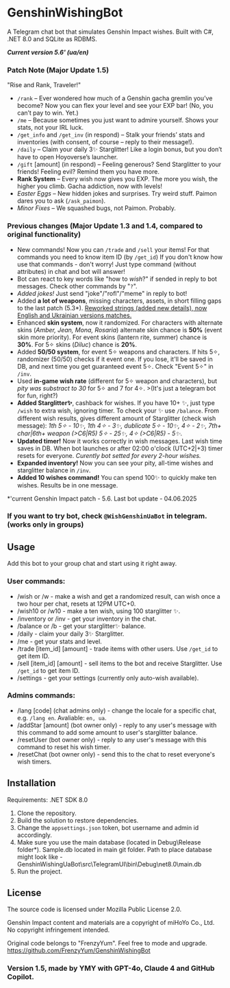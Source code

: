 # GenshinWishingBot

A Telegram chat bot that simulates Genshin Impact wishes. Built with C#, .NET 8.0 and SQLite as RDBMS.

***Current version 5.6' (ua/en)***

### Patch Note (Major Update 1.5)

"Rise and Rank, Traveler!"
- `/rank` – Ever wondered how much of a Genshin gacha gremlin you’ve become? Now you can flex your level and see your EXP bar! (No, you can’t pay to win. Yet.)
- `/me` – Because sometimes you just want to admire yourself. Shows your stats, not your IRL luck.
- `/get_info` and `/get_inv` (in respond) – Stalk your friends’ stats and inventories (with consent, of course – reply to their message!).
- `/daily` – Claim your daily 3✨ Starglitter! Like a login bonus, but you don’t have to open Hoyoverse’s launcher.
- `/gift` [amount] (in respond) – Feeling generous? Send Starglitter to your friends! Feeling evil? Remind them you have more. 
- **Rank System** – Every wish now gives you EXP. The more you wish, the higher you climb. Gacha addiction, now with levels!
- *Easter Eggs* – New hidden jokes and surprises. Try weird stuff. Paimon dares you to ask (`/ask_paimon`).
- *Minor Fixes* – We squashed bugs, not Paimon. Probably.

### Previous changes (Major Update 1.3 and 1.4, compared to original functionality)
- New commands! Now you can `/trade` and `/sell` your items! For that commands you need to know item ID (by `/get_id`) If you don't know how use that commands - don't worry! Just type command (without attributes) in chat and bot will answer!
- Bot can react to key words like "how to *wish*?" if sended in reply to bot messages. Check other commands by "`?`".
- *Added jokes!* Just send "joke"/"rofl"/"meme" in reply to bot! 
- Added **a lot of weapons**, missing characters, assets, in short filling gaps to the last patch (5.3*). <ins>Reworked strings (added new details), now English and Ukrainian versions matches.</ins>
- Enhanced **skin system**, now it randomized. For characters with alternate skins (*Amber, Jean, Mona, Rosaria*) alternate skin chance is **50%** (event skin more priority). For event skins (lantern rite, summer) chance is **30%**. For 5✧ skins (*Diluc*) chance is **20%**.
- Added **50/50 system**, for event 5✧ weapons and characters. If hits 5✧, randomizer (50/50) checks if it event one. If you lose, it'll be saved in DB, and next time you get guaranteed event 5✧. Check "Event 5✧" in `/inv`.
- Used **in-game wish rate** (different for 5✧ weapon and characters), but *pity was substract to 30* for 5✧ and 7 for 4✧. >(It's just a telegram bot for fun, right?)
- **Added Starglitter✨**, cashback for wishes. If you have 10+ ✨, just type `/wish` to extra wish, ignoring timer. To check your ✨ use `/balance`. From different wish results, gives different amount of Starglitter (check wish message): 
*1th 5✧ - 10✨, 1th 4✧ - 3✨, dublicate 5✧ - 10✨, 4✧ - 2✨, 7th+ char|6th+ weapon (>C6|R5) 5✧ - 25✨, 4✧ (>C6|R5) - 5✨*.
- **Updated timer!** Now it works correctly in wish messages. Last wish time saves in DB. When bot launches or after 02:00 o'clock (UTC+2|+3) timer resets for everyone. *Curently bot setted for every 2-hour wishes.*
- **Expanded inventory!** Now you can see your pity, all-time wishes and starglitter balance in `/inv`.
- **Added 10 wishes command!** You can spend 100✨ to quickly make ten wishes. Results be in one message.

*'current Genshin Impact patch - 5.6. Last bot update - 04.06.2025

### If you want to try bot, check `@WishGenshinUaBot` in telegram. (works only in groups)

## Usage

Add this bot to your group chat and start using it right away.

### User commands:
- /wish or /w - make a wish and get a randomized result, can wish once a two hour per chat, resets at 12PM UTC+0.
- /wish10 or /w10 - make a ten wish, using 100 starglitter ✨. 
- /inventory or /inv - get your inventory in the chat.
- /balance or /b - get your starglitter✨ balance.
- /daily - claim your daily 3✨ Starglitter.
- /me - get your stats and level.
- /trade [item_id] [amount] - trade items with other users. Use `/get_id` to get item ID.
- /sell [item_id] [amount] - sell items to the bot and receive Starglitter. Use `/get_id` to get item ID.
- /settings - get your settings (currently only auto-wish available).

### Admins commands:
- /lang [code] (chat admins only) - change the locale for a specific chat, e.g. `/lang en`. Avaliable: `en, ua`.
- /addStar [amount] (bot owner only) - reply to any user's message with this command to add some amount to user's starglitter balance.
- /resetUser (bot owner only) - reply to any user's message with this command to reset his wish timer.
- /resetChat (bot owner only) - send this to the chat to reset everyone's wish timers.

## Installation

Requirements: .NET SDK 8.0

1. Clone the repository.
2. Build the solution to restore dependencies.
3. Change the `appsettings.json` token, bot username and admin id accordingly.
4. Make sure you use the main database (located in Debug\Release folder*). Sample.db located in main git folder. 
Path to place database might look like - GenshinWishingUaBot\src\TelegramUI\bin\Debug\net8.0\main.db
5. Run the project.

## License

The source code is licensed under Mozilla Public License 2.0.

Genshin Impact content and materials are a copyright of miHoYo Co., Ltd. No copyright infringement intended.

Original code belongs to "FrenzyYum". Feel free to mode and upgrade.
https://github.com/FrenzyYum/GenshinWishingBot

### Version 1.5, made by YMY with GPT-4o, Claude 4 and GitHub Copilot. 
